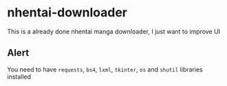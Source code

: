 # nhentai-downloader
This is a already done nhentai manga downloader, I just want to improve UI

## Alert
You need to have ```requests```, ```bs4```, ```lxml```, ```tkinter```, ```os``` and ```shutil``` libraries installed